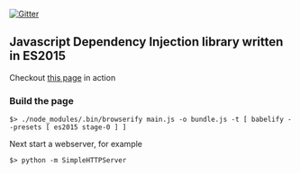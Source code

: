 [![Gitter](https://badges.gitter.im/Join%20Chat.svg)](https://gitter.im/scaljeri/javascript-dependency-injection?utm_source=badge&utm_medium=badge&utm_campaign=pr-badge)

## Javascript Dependency Injection library written in ES2015 

Checkout [this page](https://scaljeri.github.io/di-xxl/) in action

### Build the page

    $> ./node_modules/.bin/browserify main.js -o bundle.js -t [ babelify --presets [ es2015 stage-0 ] ]
    
Next start a webserver, for example

    $> python -m SimpleHTTPServer

